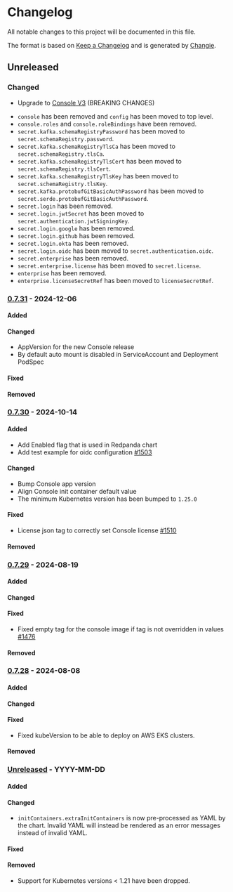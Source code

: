 # Changelog
All notable changes to this project will be documented in this file.

The format is based on [Keep a Changelog](https://keepachangelog.com/en/1.0.0/)
and is generated by [Changie](https://github.com/miniscruff/changie).


## Unreleased
### Changed
* Upgrade to [Console V3](https://docs.redpanda.com/beta/upgrade/migrate/console-v3/) (BREAKING CHANGES)

- `console` has been removed and `config` has been moved to top level.
- `console.roles` and `console.roleBindings` have been removed.
- `secret.kafka.schemaRegistryPassword` has been moved to `secret.schemaRegistry.password`.
- `secret.kafka.schemaRegistryTlsCa` has been moved to `secret.schemaRegistry.tlsCa`.
- `secret.kafka.schemaRegistryTlsCert` has been moved to `secret.schemaRegistry.tlsCert`.
- `secret.kafka.schemaRegistryTlsKey` has been moved to `secret.schemaRegistry.tlsKey`.
- `secret.kafka.protobufGitBasicAuthPassword` has been moved to `secret.serde.protobufGitBasicAuthPassword`.
- `secret.login` has been removed.
- `secret.login.jwtSecret` has been moved to `secret.authentication.jwtSigningKey`.
- `secret.login.google` has been removed.
- `secret.login.github` has been removed.
- `secret.login.okta` has been removed.
- `secret.login.oidc` has been moved to `secret.authentication.oidc`.
- `secret.enterprise` has been removed.
- `secret.enterprise.license` has been moved to `secret.license`.
- `enterprise` has been removed.
- `enterprise.licenseSecretRef` has been moved to `licenseSecretRef`.

### [0.7.31](https://github.com/redpanda-data/helm-charts/releases/tag/console-0.7.31) - 2024-12-06
#### Added
#### Changed
* AppVersion for the new Console release
* By default auto mount is disabled in ServiceAccount and Deployment PodSpec
#### Fixed
#### Removed

### [0.7.30](https://github.com/redpanda-data/helm-charts/releases/tag/console-0.7.30) - 2024-10-14
#### Added
* Add Enabled flag that is used in Redpanda chart
* Add test example for oidc configuration [#1503](https://github.com/redpanda-data/helm-charts/pull/1503)
#### Changed
* Bump Console app version
* Align Console init container default value
* The minimum Kubernetes version has been bumped to `1.25.0`
#### Fixed
* License json tag to correctly set Console license [#1510](https://github.com/redpanda-data/helm-charts/pull/1510)
#### Removed

### [0.7.29](https://github.com/redpanda-data/helm-charts/releases/tag/console-0.7.29) - 2024-08-19
#### Added
#### Changed
#### Fixed
* Fixed empty tag for the console image if tag is not overridden in values [#1476](https://github.com/redpanda-data/helm-charts/issues/1476)
#### Removed

### [0.7.28](https://github.com/redpanda-data/helm-charts/releases/tag/console-0.7.28) - 2024-08-08
#### Added
#### Changed
#### Fixed
* Fixed kubeVersion to be able to deploy on AWS EKS clusters.
#### Removed

### [Unreleased](https://github.com/redpanda-data/helm-charts/releases/tag/console-FILLMEIN) - YYYY-MM-DD
#### Added
#### Changed
* `initContainers.extraInitContainers` is now pre-processed as YAML by the
  chart. Invalid YAML will instead be rendered as an error messages instead of
  invalid YAML.

#### Fixed
#### Removed
* Support for Kubernetes versions < 1.21 have been dropped.
